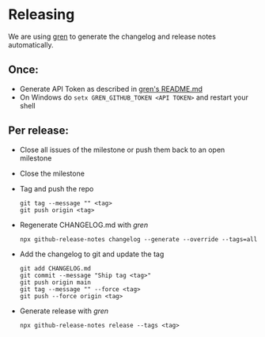 # Releasing

We are using [gren](https://github.com/github-tools/github-release-notes) to generate the changelog and release notes automatically.

## Once:

- Generate API Token as described in [gren's README.md](https://github.com/github-tools/github-release-notes)
- On Windows do `setx GREN_GITHUB_TOKEN <API TOKEN>` and restart your shell

## Per release:

- Close all issues of the milestone or push them back to an open milestone
- Close the milestone
- Tag and push the repo

  ```shell
  git tag --message "" <tag>
  git push origin <tag>
  ```

- Regenerate CHANGELOG.md with _gren_

  ```shell
  npx github-release-notes changelog --generate --override --tags=all
  ```

- Add the changelog to git and update the tag

  ```shell
  git add CHANGELOG.md
  git commit --message "Ship tag <tag>"
  git push origin main
  git tag --message "" --force <tag>
  git push --force origin <tag>
  ```

- Generate release with _gren_

  ```shell
  npx github-release-notes release --tags <tag>
  ```
